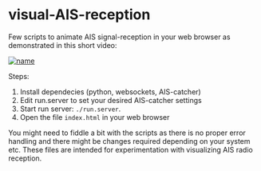 # visual-AIS-reception
Few scripts to animate AIS signal-reception in your web browser as demonstrated in this short video:

[![name](https://github.com/jvde-github/AIS-catcher/blob/7cf8d57942f608ef017b68dc53f0f58997a6cf2a/media/youtube-signal.png)](https://www.youtube.com/watch?v=fQ9C8R0XuaU)

Steps:

1. Install dependecies (python, websockets, AIS-catcher)
2. Edit run.server to set your desired AIS-catcher settings
3. Start run server: ``./run.server``.
4. Open the file ``index.html`` in your web browser

You might need to fiddle a bit with the scripts as there is no proper error handling and there might be changes required depending on your system etc. These files are intended for experimentation with visualizing AIS radio reception.
